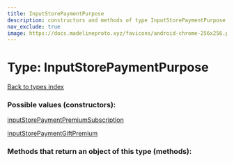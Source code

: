 ```yaml
---
title: InputStorePaymentPurpose
description: constructors and methods of type InputStorePaymentPurpose
nav_exclude: true
image: https://docs.madelineproto.xyz/favicons/android-chrome-256x256.png
---
```

# Type: InputStorePaymentPurpose
[Back to types index](index.html)



### Possible values (constructors):

[inputStorePaymentPremiumSubscription](/API_docs/constructors/inputStorePaymentPremiumSubscription.html)  

[inputStorePaymentGiftPremium](/API_docs/constructors/inputStorePaymentGiftPremium.html)  



### Methods that return an object of this type (methods):



